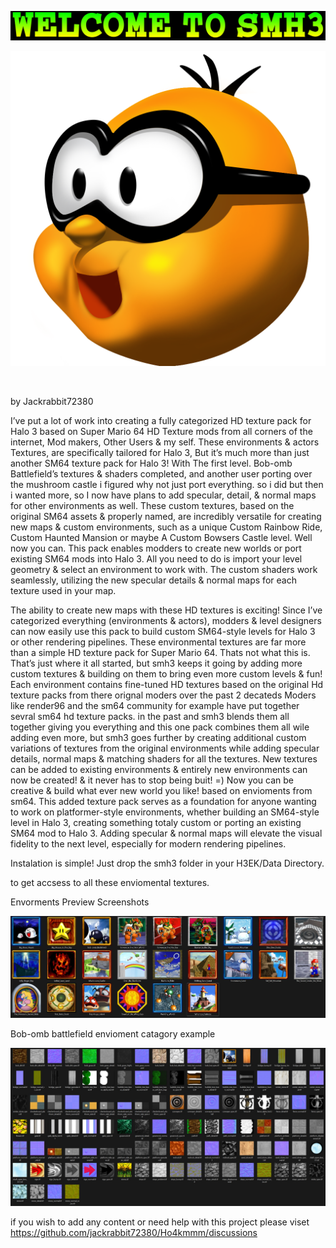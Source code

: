 ![Screenshot](https://github.com/jackrabbit72380/Ho4kmmm/blob/master/common/H3EK/data/smh3/previews/welcometosmh3.jpg)

![Screenshot](https://github.com/jackrabbit72380/Ho4kmmm/blob/master/common/H3EK/data/smh3/segment/segment2.07D50.rgba16.png)
<p align="center" width="100%">
    <img width="25%" src=""> 
</p>

by Jackrabbit72380



I’ve put a lot of work into creating a fully categorized HD texture pack for Halo 3 based on Super Mario 64 HD Texture mods from all corners of the internet, Mod makers, Other Users \& my self. These environments \& actors Textures, are specifically tailored for Halo 3, But it’s much more than just another SM64 texture pack for Halo 3! With The first level. Bob-omb Battlefield’s textures \& shaders completed, and another user porting over the mushroom castle i figured why not just port everything. so i did but then i wanted more, so I now have plans to add specular, detail, \& normal maps for other environments as well. These custom textures, based on the original SM64 assets \& properly named, are incredibly versatile for creating new maps \& custom environments, such as a unique Custom Rainbow Ride, Custom Haunted Mansion or maybe A Custom Bowsers Castle level. Well now you can. This pack enables modders to create new worlds or port existing SM64 mods into Halo 3. All you need to do is import your level geometry \& select an environment to work with. The custom shaders work seamlessly, utilizing the new specular details \& normal maps for each texture used in your map.

The ability to create new maps with these HD textures is exciting! Since I’ve categorized everything (environments \& actors), modders \& level designers can now easily use this pack to build custom SM64-style levels for Halo 3 or other rendering pipelines. These environmental textures are far more than a simple HD texture pack for Super Mario 64. Thats not what this is. That’s just where it all started, but smh3 keeps it going by adding more custom textures \& building on them to bring even more custom levels \& fun! Each environment contains fine-tuned HD textures based on the original Hd texture packs from there orignal moders over the past 2 decateds Moders like render96 and the sm64 community for example have put together sevral sm64 hd texture packs. in the past and smh3 blends them all together giving you everything and this one pack combines them all wile adding even more, but smh3 goes further by creating additional custom variations of textures from the original environments while adding specular details, normal maps \& matching shaders for all the textures. New textures can be added to existing environments \& entirely new environments can now be created! \& it never has to stop being buit! =) Now you can be creative \& build what ever new world you like! based on envioments from sm64. This added texture pack serves as a foundation for anyone wanting to work on platformer-style environments, whether building an SM64-style level in Halo 3, creating something totaly custom or porting an existing SM64 mod to Halo 3. Adding specular \& normal maps will elevate the visual fidelity to the next level, especially for modern rendering pipelines.



Instalation is simple! Just drop the smh3 folder in your H3EK/Data Directory.

to get accsess to all these enviomental textures.


Envorments Preview Screenshots

![Screenshot](https://github.com/jackrabbit72380/Ho4kmmm/blob/master/common/H3EK/data/smh3/previews/envorments_preview.jpg)


Bob-omb battlefield envioment catagory example

![Screenshot](https://github.com/jackrabbit72380/Ho4kmmm/blob/master/common/H3EK/data/smh3/previews/envioment%20example.jpg)


if you wish to add any content or need help with this project please viset https://github.com/jackrabbit72380/Ho4kmmm/discussions















